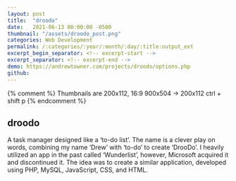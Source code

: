 ```yaml
---
layout: post
title:  "droodo"
date:   2021-06-13 00:00:00 -0500
thumbnail: "/assets/droodo_post.png"
categories: Web Development
permalink: /:categories/:year/:month/:day/:title:output_ext
excerpt_begin_separator: <!-- excerpt-start -->
excerpt_separator: <!-- excerpt-end -->
demo: https://andrewtowner.com/projects/droodo/options.php
github:
---
```

{% comment %} 
    Thumbnails are 200x112, 16:9
    900x504 -> 200x112 ctrl + shift p
{% endcomment %}

## droodo
<!-- excerpt-start -->
A task manager designed like a ‘to-do list’. The name is a clever play on words, combining my name ‘Drew’ with ‘to-do’ to create ‘DrooDo’. I heavily utilized an app in the past called ‘Wunderlist’, however, Microsoft acquired it and discontinued it. The idea was to create a similar application, developed using PHP, MySQL, JavaScript, CSS, and HTML.
<!-- excerpt-end -->